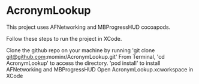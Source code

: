 # AcronymLookup
This project uses AFNetworking and MBProgressHUD cocoapods.

Follow these steps to run the project in XCode.

Clone the github repo on your machine by running 'git clone git@github.com:mominr/AcronymLookup.git'
From Terminal, 'cd AcronymLookup' to access the directory. 
'pod install' to install AFNetworking and MBProgressHUD
Open AcronymLookup.xcworkspace in XCode 

